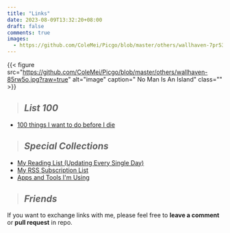 ```yaml
---
title: "Links"
date: 2023-08-09T13:32:20+08:00
draft: false
comments: true
images:
  - https://github.com/ColeMei/Picgo/blob/master/others/wallhaven-7pr53v_3840x2160.png?raw=true
---
```


{{< figure src="https://github.com/ColeMei/Picgo/blob/master/others/wallhaven-85rw5o.jpg?raw=true" alt="image" caption=" No Man Is An Island" class="" >}}

> ## *List 100*

* [100 things I want to do before I die](https://www.craft.me/s/EM67IvAEGspzqV)

> ## *Special Collections*

* [My Reading List (Updating Every Single Day)](https://www.notion.so/Reading-List-b5ae46027a9a461cb00b4b6105969364)
* [My RSS Subscription List](https://www.icloud.com/attachment/?u=https%3A%2F%2Fcvws.icloud-content.com.cn%2FB%2FAQyzKVhYKbAvEr-pMMwvwzqaPnFMAYmk65IGqIXqA5mZ0ZFHSSlXwG2j%2F%24%7Bf%7D%3Fo%3DAsilOS8Sq_M606-la882jwcr_CIPOAeM1AgQ6wkQ2ECD%26v%3D1%26x%3D3%26a%3DCAogd48wh4dEFVnUKaV4mx7VXVxkA_kvvqmj78RovY4nbvISbRDHyfnGnTEYx9n0mqcxIgEAUgSaPnFMWgRXwG2jaiap4VoTfjPFD6gqngPm8qMmTUMAqAGGfvp9GmMoAfzWAU-_vMSY9HImJvn72BBHXvQWiY0IfXjN-datZj2C-CiQH7trKvifO7IzZ3jquhM%26e%3D1694152600%26fl%3D%26r%3D5B7F5828-B542-4DAE-9F35-21A9FD2DE0A8-1%26k%3D%24%7Buk%7D%26ckc%3Dcom.apple.clouddocs%26ckz%3Dcom.apple.CloudDocs%26p%3D215%26s%3DRl5yYjuEQXvP6S-hPOPvzGjdhWk&uk=63hHYASfpiQhUY4yeRBCmQ&f=Feeds.opml&sz=3827)
* [Apps and Tools I'm Using](https://www.craft.me/s/mXx1fpt1ZnEgqC)

> ## *Friends*

If you want to exchange links with me, please feel free to **leave a comment** or **pull request** in repo.

